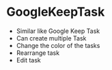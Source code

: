 # GoogleKeepTask
* Similar like Google Keep Task
* Can create multiple Task
* Change the color of the tasks
* Rearrange task
* Edit task
